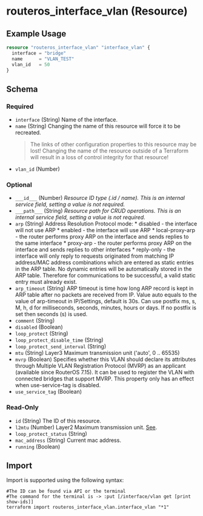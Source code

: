 # routeros_interface_vlan (Resource)


## Example Usage
```terraform
resource "routeros_interface_vlan" "interface_vlan" {
  interface = "bridge"
  name      = "VLAN_TEST"
  vlan_id   = 50
}
```

<!-- schema generated by tfplugindocs -->
## Schema

### Required

- `interface` (String) Name of the interface.
- `name` (String) Changing the name of this resource will force it to be recreated.
	> The links of other configuration properties to this resource may be lost!
	> Changing the name of the resource outside of a Terraform will result in a loss of control integrity for that resource!
- `vlan_id` (Number)

### Optional

- `___id___` (Number) <em>Resource ID type (.id / name). This is an internal service field, setting a value is not required.</em>
- `___path___` (String) <em>Resource path for CRUD operations. This is an internal service field, setting a value is not required.</em>
- `arp` (String) Address Resolution Protocol mode:
		* disabled - the interface will not use ARP
		* enabled - the interface will use ARP
		* local-proxy-arp - the router performs proxy ARP on the interface and sends replies to the same interface
		* proxy-arp - the router performs proxy ARP on the interface and sends replies to other interfaces
		* reply-only - the interface will only reply to requests originated from matching IP address/MAC address combinations which are entered as static entries in the ARP table. No dynamic entries will be automatically stored in the ARP table. Therefore for communications to be successful, a valid static entry must already exist.
- `arp_timeout` (String) ARP timeout is time how long ARP record is kept in ARP table after no packets are received from IP. Value auto equals to the value of arp-timeout in IP/Settings, default is 30s. Can use postfix ms, s, M, h, d for milliseconds, seconds, minutes, hours or days. If no postfix is set then seconds (s) is used.
- `comment` (String)
- `disabled` (Boolean)
- `loop_protect` (String)
- `loop_protect_disable_time` (String)
- `loop_protect_send_interval` (String)
- `mtu` (String) Layer3 Maximum transmission unit ('auto', 0 .. 65535)
- `mvrp` (Boolean) Specifies whether this VLAN should declare its attributes through Multiple VLAN Registration Protocol (MVRP) as an applicant (available since RouterOS 7.15). It can be used to register the VLAN with connected bridges that support MVRP. This property only has an effect when use-service-tag is disabled.
- `use_service_tag` (Boolean)

### Read-Only

- `id` (String) The ID of this resource.
- `l2mtu` (Number) Layer2 Maximum transmission unit. [See](https://wiki.mikrotik.com/wiki/Maximum_Transmission_Unit_on_RouterBoards).
- `loop_protect_status` (String)
- `mac_address` (String) Current mac address.
- `running` (Boolean)

## Import
Import is supported using the following syntax:
```shell
#The ID can be found via API or the terminal
#The command for the terminal is -> :put [/interface/vlan get [print show-ids]]
terraform import routeros_interface_vlan.interface_vlan "*1"
```
